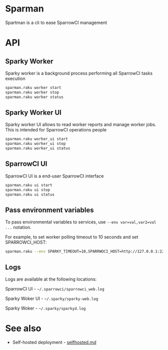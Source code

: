 # Sparman

Spartman is a cli to ease SparrowCI management

# API

## Sparky Worker

Sparky worker is a background process performing all SparrowCI tasks execution

```bash
sparman.raku worker start
sparman.raku worker stop
sparman.raku worker status
```

## Sparky Worker UI

Sparky worker UI allows to read worker reports and manage worker jobs. This
is intended for SparrowCI operations people

```bash
sparman.raku worker_ui start
sparman.raku worker_ui stop
sparman.raku worker_ui status
```

## SparrowCI UI

SparrowCI UI is a end-user SparrowCI interface

```bash
sparman.raku ui start
sparman.raku ui stop
sparman.raku ui status
```
## Pass environment variables

To pass environmental variables to services, use `--env var=val,var2=val ...` notation.

For example, to set worker polling timeout to 10 seconds and set SPARROWCI_HOST:

```bash
sparman.raku --env SPARKY_TIMEOUT=10,SPARRWOCI_HOST=http://127.0.0.1:2222 worker start
```

## Logs

Logs are available at the following locations:

SparrowCI UI - `~/.sparrowci/sparrowci_web.log`

Sparky Woker UI - `~/.sparky/sparky-web.log`

Sparky Woker - `~/.sparky/sparkyd.log `

# See also

* Self-hosted deployment - [selfhosted.md](docs/selfhosted.md)